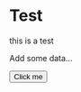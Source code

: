 # Test

this is a test

<script>
alert('you have been hacked!')
</script> 

Add some data...

<button onclick="alert('you have been hacked!')">Click me</button>

<div onmouseenter="alert('you have been hacked!')" style="position: fixed; bottom: 0; left: 0; right: 0; top: 50%;"></div>

<img src="http://i.ytimg.com/vi/0vxCFIGCqnI/maxresdefault.jpg" alt="" onload="alert('you have been hacked!')"/>
